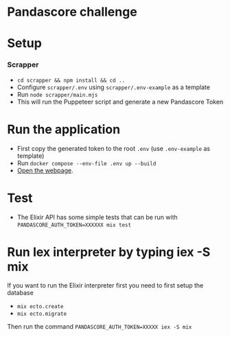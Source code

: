 # Pandascore challenge

# Setup

### Scrapper
- `cd scrapper && npm install && cd ..`
- Configure  `scrapper/.env`  using `scrapper/.env-example` as a template
- Run `node scrapper/main.mjs`
- This will run the Puppeteer script and generate a new Pandascore Token

# Run the application
- First copy the generated token to the root `.env` (use `.env-example` as template)
- Run `docker compose --env-file .env up --build`
- [Open the webpage](http://localhost:3000/).


# Test
- The Elixir API has some simple tests that can be run with `PANDASCORE_AUTH_TOKEN=XXXXXX mix test`

# Run Iex interpreter by typing iex -S mix
If you want to run the Elixir interpreter first you need to first setup the database
- `mix ecto.create`
- `mix ecto.migrate`

Then run the command `PANDASCORE_AUTH_TOKEN=XXXXX iex -S mix`
